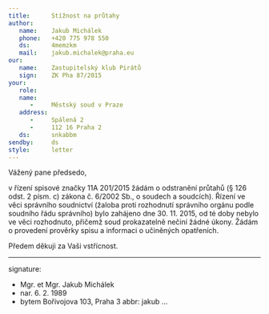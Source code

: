 ```yaml
---
title:      Stížnost na průtahy
author:
   name:    Jakub Michálek
   phone:   +420 775 978 550
   ds:      4memzkm
   mail:    jakub.michalek@praha.eu
our:
   name:    Zastupitelský klub Pirátů
   sign:    ZK Pha 87/2015
your:
   role:    
   name:    
      -     Městský soud v Praze
   address:
      -     Spálená 2
      -     112 16 Praha 2
   ds:	    snkabbm
sendby:     ds
style:      letter
---
```



Vážený pane předsedo,

v řízení spisové značky 11A 201/2015 žádám o odstranění průtahů (§ 126 odst. 2 písm. c) zákona č. 6/2002 Sb., o soudech a soudcích). Řízení ve věci správního soudnictví (žaloba proti rozhodnutí správního orgánu podle soudního řádu správního) bylo zahájeno dne 30. 11. 2015, od té doby nebylo ve věci rozhodnuto, přičemž soud prokazatelně nečiní žádné úkony. Žádám o provedení prověrky spisu a informaci o učiněných opatřeních.

Předem děkuji za Vaši vstřícnost.

---
signature: 
  - Mgr. et Mgr. Jakub Michálek
  - nar. 6. 2. 1989
  - bytem Bořivojova 103, Praha 3
abbr:       jakub
...
